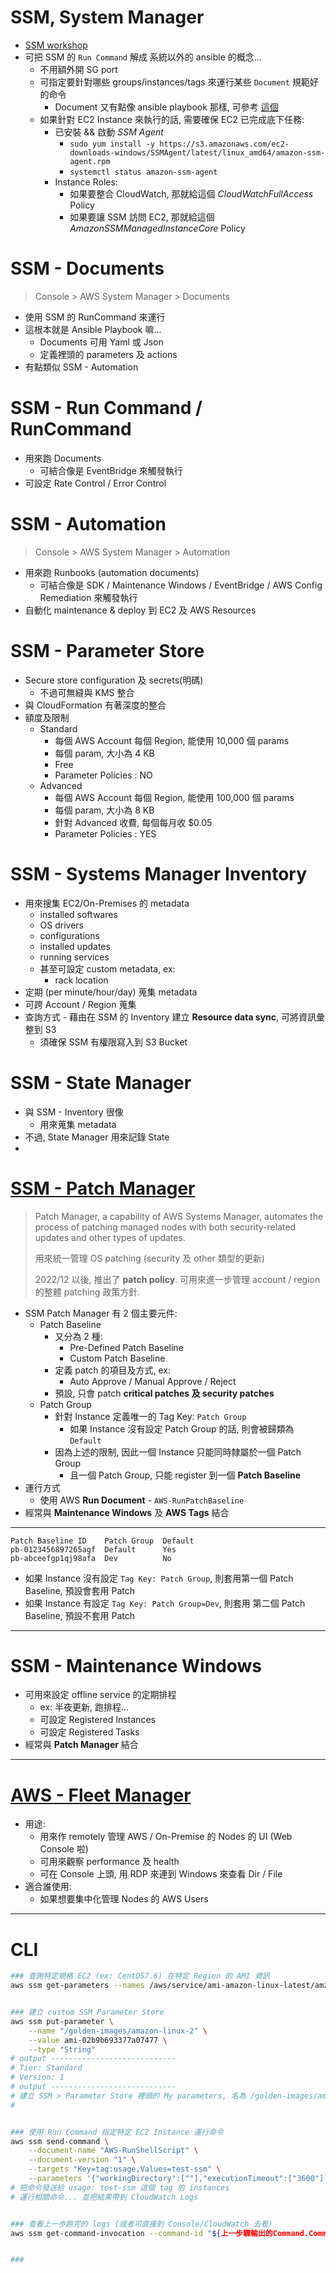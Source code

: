 
# SSM, System Manager

- [SSM workshop](https://catalog.us-east-1.prod.workshops.aws/workshops/a8e9c6a6-0ba9-48a7-a90d-378a440ab8ba/en-US/300-ssm)
- 可把 SSM 的 `Run Command` 解成 系統以外的 ansible 的概念...
    - 不用額外開 SG port
    - 可指定要針對哪些 groups/instances/tags 來運行某些 `Document` 規範好的命令
        - Document 又有點像 ansible playbook 那樣, 可參考 [這個](https://docs.aws.amazon.com/systems-manager/latest/userguide/document-schemas-features.html)
    - 如果針對 EC2 Instance 來執行的話, 需要確保 EC2 已完成底下任務:
        - 已安裝 && 啟動 *SSM Agent*
            - `sudo yum install -y https://s3.amazonaws.com/ec2-downloads-windows/SSMAgent/latest/linux_amd64/amazon-ssm-agent.rpm`
            - `systemctl status amazon-ssm-agent`
        - Instance Roles:
            - 如果要整合 CloudWatch, 那就給這個 *CloudWatchFullAccess* Policy
            - 如果要讓 SSM 訪問 EC2, 那就給這個 *AmazonSSMManagedInstanceCore* Policy

# SSM - Documents

> Console > AWS System Manager > Documents

- 使用 SSM 的 RunCommand 來運行
- 這根本就是 Ansible Playbook 嘛...
    - Documents 可用 Yaml 或 Json
    - 定義裡頭的 parameters 及 actions
- 有點類似 SSM - Automation


# SSM - Run Command / RunCommand

- 用來跑 Documents
    - 可結合像是 EventBridge 來觸發執行
- 可設定 Rate Control / Error Control


# SSM - Automation

> Console > AWS System Manager > Automation

- 用來跑 Runbooks (automation documents)
    - 可結合像是 SDK / Maintenance Windows / EventBridge / AWS Config Remediation 來觸發執行
- 自動化 maintenance & deploy 到 EC2 及 AWS Resources


# SSM - Parameter Store

- Secure store configuration 及 secrets(明碼)
    - 不過可無縫與 KMS 整合
- 與 CloudFormation 有著深度的整合
- 額度及限制
    - Standard 
        - 每個 AWS Account 每個 Region, 能使用 10,000 個 params
        - 每個 param, 大小為 4 KB
        - Free
        - Parameter Policies : NO
    - Advanced 
        - 每個 AWS Account 每個 Region, 能使用 100,000 個 params
        - 每個 param, 大小為 8 KB
        - 針對 Advanced 收費, 每個每月收 $0.05 
        - Parameter Policies : YES


# SSM - Systems Manager Inventory

- 用來搜集 EC2/On-Premises 的 metadata
    - installed softwares
    - OS drivers
    - configurations
    - installed updates
    - running services
    - 甚至可設定 custom metadata, ex:
        - rack location
- 定期 (per minute/hour/day) 蒐集 metadata
- 可跨 Account / Region 蒐集
- 查詢方式 - 藉由在 SSM 的 Inventory 建立 **Resource data sync**, 可將資訊彙整到 S3
    - 須確保 SSM 有權限寫入到 S3 Bucket
 

# SSM - State Manager

- 與 SSM - Inventory 很像
    - 用來蒐集 metadata
- 不過, State Manager 用來記錄 State
- 

# [SSM - Patch Manager](https://docs.aws.amazon.com/systems-manager/latest/userguide/patch-manager.html)

> Patch Manager, a capability of AWS Systems Manager, automates the process of patching managed nodes with both security-related updates and other types of updates.
> 
> 用來統一管理 OS patching (security 及 other 類型的更新)
> 
> 2022/12 以後, 推出了 **patch policy**. 可用來進一步管理 account / region 的整體 patching 政策方針.

- SSM Patch Manager 有 2 個主要元件:
    - Patch Baseline
        - 又分為 2 種:
            - Pre-Defined Patch Baseline
            - Custom Patch Baseline
        - 定義 patch 的項目及方式, ex:
            - Auto Approve / Manual Approve / Reject 
        - 預設, 只會 patch **critical patches 及 security patches**
    - Patch Group
        - 針對 Instance 定義唯一的 Tag Key: `Patch Group`
            - 如果 Instance 沒有設定 Patch Group 的話, 則會被歸類為 `Default`
        - 因為上述的限制, 因此一個 Instance 只能同時隸屬於一個 Patch Group
            - 且一個 Patch Group, 只能 register 到一個 **Patch Baseline**
- 運行方式
    - 使用 AWS **Run Document** - `AWS-RunPatchBaseline`
- 經常與 **Maintenance Windows** 及 **AWS Tags** 結合

---

```
Patch Baseline ID    Patch Group  Default
pb-0123456897265agf  Default      Yes
pb-abceefgp1qj98afa  Dev          No
```

- 如果 Instance 沒有設定 `Tag Key: Patch Group`, 則套用第一個 Patch Baseline, 預設會套用 Patch
- 如果 Instance 有設定 `Tag Key: Patch Group=Dev`, 則套用 第二個 Patch Baseline, 預設不套用 Patch

---


# SSM - Maintenance Windows

- 可用來設定 offline service 的定期排程
    - ex: 半夜更新, 跑排程...
    - 可設定 Registered Instances
    - 可設定 Registered Tasks
- 經常與 **Patch Manager** 結合

---

# [AWS - Fleet Manager](https://docs.aws.amazon.com/systems-manager/latest/userguide/fleet.html)

- 用途:
    - 用來作 remotely 管理 AWS / On-Premise 的 Nodes 的 UI (Web Console 啦)
    - 可用來觀察 performance 及 health
    - 可在 Console 上頭, 用 RDP 來連到 Windows 來查看 Dir / File
- 適合誰使用:
    - 如果想要集中化管理 Nodes 的 AWS Users


---

# CLI

```bash
### 查詢特定規格 EC2 (ex: CentOS7.6) 在特定 Region 的 AMI 資訊
aws ssm get-parameters --names /aws/service/ami-amazon-linux-latest/amzn2-ami-hvm-x86_64-gp2


### 建立 custom SSM Parameter Store 
aws ssm put-parameter \
    --name "/golden-images/amazon-linux-2" \
    --value ami-02b9b693377a07477 \
    --type "String"
# output ----------------------------
# Tier: Standard
# Version: 1
# output ----------------------------
# 建立 SSM > Parameter Store 裡頭的 My parameters, 名為 /golden-images/amazon-linux-2
# 


### 使用 Run Command 指定特定 EC2 Instance 運行命令
aws ssm send-command \
    --document-name "AWS-RunShellScript" \
    --document-version "1" \
    --targets "Key=tag:usage,Values=test-ssm" \
    --parameters '{"workingDirectory":[""],"executionTimeout":["3600"],"commands":["echo I am $(whoami) && ps -aux | grep -i agent"]}' --timeout-seconds 600 --max-concurrency "50" --max-errors "0" --cloud-watch-output-config '{"CloudWatchOutputEnabled":true,"CloudWatchLogGroupName":"/ssm/runcommand"}'
# 把命令發送給 usage: test-ssm 這個 tag 的 instances
# 運行相關命令... 並把結果帶到 CloudWatch Logs


### 查看上一步跑完的 logs (或者可直接到 Console/CloudWatch 去看)
aws ssm get-command-invocation --command-id "${上一步驟輸出的Command.CommandId}" --instance-id "${Ec2InstanceId}" 


### 
```
